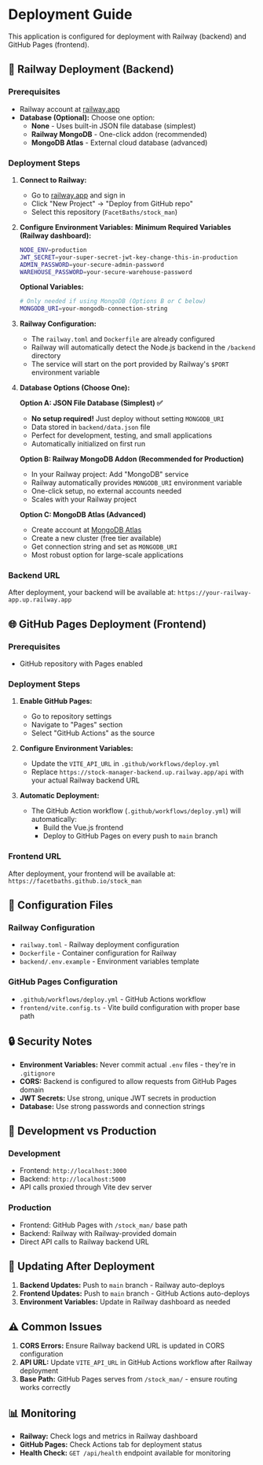 # Deployment Guide

This application is configured for deployment with Railway (backend) and GitHub Pages (frontend).

## 🚀 Railway Deployment (Backend)

### Prerequisites
- Railway account at [railway.app](https://railway.app)
- **Database (Optional):** Choose one option:
  - **None** - Uses built-in JSON file database (simplest)
  - **Railway MongoDB** - One-click addon (recommended) 
  - **MongoDB Atlas** - External cloud database (advanced)

### Deployment Steps

1. **Connect to Railway:**
   - Go to [railway.app](https://railway.app) and sign in
   - Click "New Project" → "Deploy from GitHub repo"
   - Select this repository (`FacetBaths/stock_man`)

2. **Configure Environment Variables:**
   **Minimum Required Variables (Railway dashboard):**
   ```bash
   NODE_ENV=production
   JWT_SECRET=your-super-secret-jwt-key-change-this-in-production
   ADMIN_PASSWORD=your-secure-admin-password
   WAREHOUSE_PASSWORD=your-secure-warehouse-password
   ```
   
   **Optional Variables:**
   ```bash
   # Only needed if using MongoDB (Options B or C below)
   MONGODB_URI=your-mongodb-connection-string
   ```

3. **Railway Configuration:**
   - The `railway.toml` and `Dockerfile` are already configured
   - Railway will automatically detect the Node.js backend in the `/backend` directory
   - The service will start on the port provided by Railway's `$PORT` environment variable

4. **Database Options (Choose One):**

   **Option A: JSON File Database (Simplest) ✅**
   - **No setup required!** Just deploy without setting `MONGODB_URI`
   - Data stored in `backend/data.json` file
   - Perfect for development, testing, and small applications
   - Automatically initialized on first run

   **Option B: Railway MongoDB Addon (Recommended for Production)**
   - In your Railway project: Add "MongoDB" service
   - Railway automatically provides `MONGODB_URI` environment variable
   - One-click setup, no external accounts needed
   - Scales with your Railway project

   **Option C: MongoDB Atlas (Advanced)**
   - Create account at [MongoDB Atlas](https://cloud.mongodb.com)
   - Create a new cluster (free tier available)
   - Get connection string and set as `MONGODB_URI`
   - Most robust option for large-scale applications

### Backend URL
After deployment, your backend will be available at:
`https://your-railway-app.up.railway.app`

## 🌐 GitHub Pages Deployment (Frontend)

### Prerequisites
- GitHub repository with Pages enabled

### Deployment Steps

1. **Enable GitHub Pages:**
   - Go to repository settings
   - Navigate to "Pages" section
   - Select "GitHub Actions" as the source

2. **Configure Environment Variables:**
   - Update the `VITE_API_URL` in `.github/workflows/deploy.yml`
   - Replace `https://stock-manager-backend.up.railway.app/api` with your actual Railway backend URL

3. **Automatic Deployment:**
   - The GitHub Action workflow (`.github/workflows/deploy.yml`) will automatically:
     - Build the Vue.js frontend
     - Deploy to GitHub Pages on every push to `main` branch

### Frontend URL
After deployment, your frontend will be available at:
`https://facetbaths.github.io/stock_man`

## 🔧 Configuration Files

### Railway Configuration
- `railway.toml` - Railway deployment configuration
- `Dockerfile` - Container configuration for Railway
- `backend/.env.example` - Environment variables template

### GitHub Pages Configuration
- `.github/workflows/deploy.yml` - GitHub Actions workflow
- `frontend/vite.config.ts` - Vite build configuration with proper base path

## 🔒 Security Notes

- **Environment Variables:** Never commit actual `.env` files - they're in `.gitignore`
- **CORS:** Backend is configured to allow requests from GitHub Pages domain
- **JWT Secrets:** Use strong, unique JWT secrets in production
- **Database:** Use strong passwords and connection strings

## 🔄 Development vs Production

### Development
- Frontend: `http://localhost:3000`
- Backend: `http://localhost:5000`
- API calls proxied through Vite dev server

### Production
- Frontend: GitHub Pages with `/stock_man/` base path
- Backend: Railway with Railway-provided domain
- Direct API calls to Railway backend URL

## 📝 Updating After Deployment

1. **Backend Updates:** Push to `main` branch - Railway auto-deploys
2. **Frontend Updates:** Push to `main` branch - GitHub Actions auto-deploys
3. **Environment Variables:** Update in Railway dashboard as needed

## ⚠️ Common Issues

1. **CORS Errors:** Ensure Railway backend URL is updated in CORS configuration
2. **API URL:** Update `VITE_API_URL` in GitHub Actions workflow after Railway deployment
3. **Base Path:** GitHub Pages serves from `/stock_man/` - ensure routing works correctly

## 📊 Monitoring

- **Railway:** Check logs and metrics in Railway dashboard
- **GitHub Pages:** Check Actions tab for deployment status
- **Health Check:** `GET /api/health` endpoint available for monitoring
